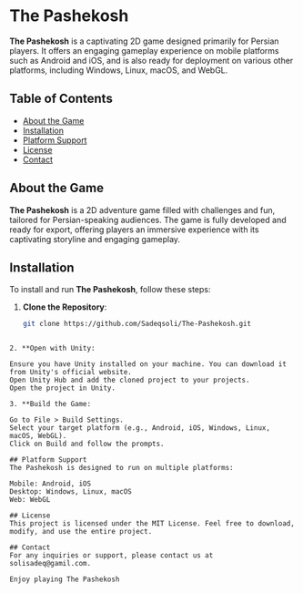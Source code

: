 # The Pashekosh

**The Pashekosh** is a captivating 2D game designed primarily for Persian players. It offers an engaging gameplay experience on mobile platforms such as Android and iOS, and is also ready for deployment on various other platforms, including Windows, Linux, macOS, and WebGL.

## Table of Contents

- [About the Game](#about-the-game)
- [Installation](#installation)
- [Platform Support](#platform-support)
- [License](#license)
- [Contact](#contact)

## About the Game

**The Pashekosh** is a 2D adventure game filled with challenges and fun, tailored for Persian-speaking audiences. The game is fully developed and ready for export, offering players an immersive experience with its captivating storyline and engaging gameplay.

## Installation

To install and run **The Pashekosh**, follow these steps:

1. **Clone the Repository**:
   ```bash
   git clone https://github.com/Sadeqsoli/The-Pashekosh.git
 ```

2. **Open with Unity:

Ensure you have Unity installed on your machine. You can download it from Unity's official website.
Open Unity Hub and add the cloned project to your projects.
Open the project in Unity.

3. **Build the Game:

Go to File > Build Settings.
Select your target platform (e.g., Android, iOS, Windows, Linux, macOS, WebGL).
Click on Build and follow the prompts.

## Platform Support
The Pashekosh is designed to run on multiple platforms:

Mobile: Android, iOS
Desktop: Windows, Linux, macOS
Web: WebGL

## License
This project is licensed under the MIT License. Feel free to download, modify, and use the entire project.

## Contact
For any inquiries or support, please contact us at solisadeq@gamil.com.

Enjoy playing The Pashekosh
